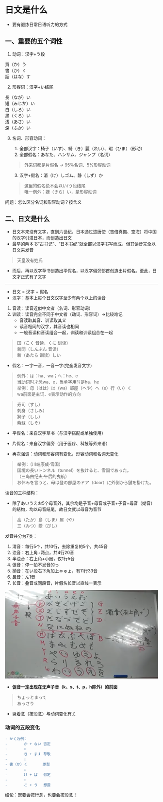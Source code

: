 # 日文是什么  

- 要有锻炼日常日语听力的方式  

## 一、重要的五个词性  

1. 动词：汉字+う段  

買（か）う  
書（か）く  
話（はな）す  

2. 形容词：汉字+い结尾  

長（なが）い  
短（みじか）い  
白（しろ）い  
黒（くろ）い  
浅（あさ）い  
深（ふか）い  

3. 名词、形容动词：  
    1. 全部汉字：椅子（いす）、綺（き）麗（れい）、暇（ひま）（形动）  
    2. 全部假名：あなた、ハンサム、ジャンプ（名词）  

    > 外来词都是片假名 -> 95%名词、5%形容动词  

    3. 汉字+假名：消（け）しゴム、静（しず）か  

    > 这里的假名绝不会以い/う段结尾  
    > 唯一例外：嫌（きら）い，是形容动词  

问题：怎么区分名词和形容动词？按含义  

## 二、日文是什么  

- 日文本来没有文字，直到六世纪，日本通过遣唐使（吉倍真備、空海）将中国的汉字引进日本，而创造出日文  
- 最早的两本书“古书记”、“日本书纪”就全部以汉字书写而成，但其读音完全以日文来发音  

> 天皇没有姓氏  

- 而后，再以汉字草书创造出平假名，以汉字偏旁部首创造出片假名。至此，日文才正式有了文字  

---

- 日文 = 汉字 + 假名  
- 汉字：基本上每个日文汉字至少有两个以上的读音  
1. 音读：读音近似中文者（名词、形容动词）  
2. 训读：读音完全不同于中文者（动词、形容词）→比较难记  
    - 音读取其音、训读取其义  
    - 读音相同的汉字，其音读也相同  
    - 一般音读和音读组合一起，训读和训读组合在一起  

> 国（こく 音读、くに 训读）  
> 新聞（しんぶん 音读）  
> 新（あたら 训读）しい  

- 假名：一字一音，一音一字(完全发音文字)  
> 例外：は：ha、wa；へ：he、e  
> 当助词时才念wa、e，当单字用时是ha、he  
>举例：母（はは）は（wa）部屋（へや）へ（e）行（い）く  
> wa前面是主词、e表示动作的方向  

> 寿司（すし）  
> 刺身（さしみ）  
> 獅子（しし）  
> 紫蘇（しそ）  

- 平假名：来自汉字草书（与汉字搭配或单独使用）  
- 片假名：来自汉字偏旁（用于医疗、科技等外来语）  

- 再次强调：动词和形容词有变化，形容动词和名词无变化  

> 举例：（川端康成·雪国）  
> 国境の長いトンネル（tunnel）を抜けると、雪国であった。  
> （三岛由纪夫·午后的曳航）  
> お休みを言うと、母は登の部屋のドア（door）に外側から鍵を掛けた。  

读音的三种结构：  
- 除了あいうえお5个母音外，其余均是子音+母音或子音+子音+母音（拗音）的结构，均以母音结尾，故日文就以母音为音节  

> 高（たか）島（しま）屋（や）  
> 三（みつ）菱（びし）  

发音共分为7类：  
1. 清音：每行5个，共10行，去除重复的5个，共45音  
2. 浊音：右上角+两点，共4行20音  
3. 半浊音：右上角+小圈，仅1行5音  
4. 促音：停一拍不发音的っ  
5. 拗音：在い段右下角加上ゃゅょ，有11行33音  
6. 鼻音：ん1音  
7. 长音：叠音或同段音，片假名长音以直线ー表示  

![](./imgs/假名的关系.png)  

- **促音一定出现在无声子音（k、s、t、p，h除外）的前面**  
> ちょっとまって  
> あっさり  

- 竖着念（按段念）与动词变化有关  

### **动词的五段变化**  

``` diff
- かく为例：  
- 　　　　か + ない 否定  
- 　　　　↕  
- 　　　　き + ます 尊敬  
- 　　　　↕  
- 書（か）く 　　　 原型  
- 　　　　↕  
- 　　　　け + ば 　假定  
- 　　　　↕  
- 　　　　こ + う 　想要  
```

结论：既要会按行念，也要会按段念！  

